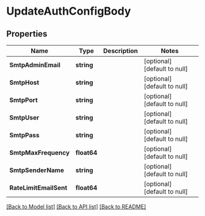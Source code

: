 # UpdateAuthConfigBody

## Properties
Name | Type | Description | Notes
------------ | ------------- | ------------- | -------------
**SmtpAdminEmail** | **string** |  | [optional] [default to null]
**SmtpHost** | **string** |  | [optional] [default to null]
**SmtpPort** | **string** |  | [optional] [default to null]
**SmtpUser** | **string** |  | [optional] [default to null]
**SmtpPass** | **string** |  | [optional] [default to null]
**SmtpMaxFrequency** | **float64** |  | [optional] [default to null]
**SmtpSenderName** | **string** |  | [optional] [default to null]
**RateLimitEmailSent** | **float64** |  | [optional] [default to null]

[[Back to Model list]](../README.md#documentation-for-models) [[Back to API list]](../README.md#documentation-for-api-endpoints) [[Back to README]](../README.md)

